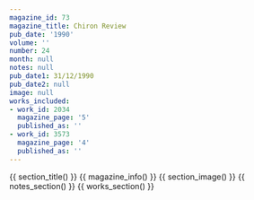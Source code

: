 ```yaml
---
magazine_id: 73
magazine_title: Chiron Review
pub_date: '1990'
volume: ''
number: 24
month: null
notes: null
pub_date1: 31/12/1990
pub_date2: null
image: null
works_included:
- work_id: 2034
  magazine_page: '5'
  published_as: ''
- work_id: 3573
  magazine_page: '4'
  published_as: ''
---
```


{{ section_title() }}
{{ magazine_info() }}
{{ section_image() }}
{{ notes_section() }}
{{ works_section() }}
